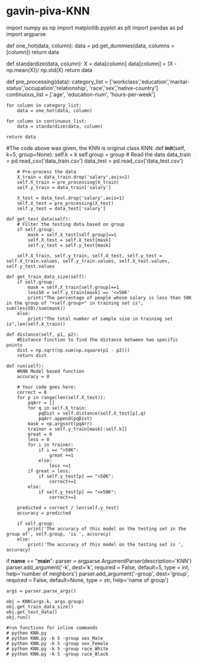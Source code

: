# gavin-piva-KNN

import numpy as np
import matplotlib.pyplot as plt
import pandas as pd
import argparse

def one_hot(data, column):
    data = pd.get_dummies(data, columns = [column])
    return data
    
def standardize(data, column):
    X = data[column]
    data[column] = (X - np.mean(X))/ np.std(X)
    return data

def pre_processing(data):
    category_list = ['workclass','education','marital-status','occupation','relationship',
                    'race','sex','native-country']
    continuous_list = ['age', 'education-num', 'hours-per-week']
    
    for column in category_list:
        data = one_hot(data, column)
    
    for column in continuous_list:
        data = standardize(data, column)
        
    return data    
#The code above was given, the KNN is original
class KNN:
    def __init__(self, k=5, group=None):
        self.k = k
        self.group = group 
        # Read the data
        data_train = pd.read_csv('data_train.csv')
        data_test = pd.read_csv('data_test.csv')

        # Pre-process the data 
        X_train = data_train.drop('salary',axis=1)
        self.X_train = pre_processing(X_train)
        self.y_train = data_train['salary']

        X_test = data_test.drop('salary',axis=1)
        self.X_test = pre_processing(X_test) 
        self.y_test = data_test['salary']

    def get_test_data(self):
        # Filter the testing data based on group 
        if self.group:
            mask = self.X_test[self.group]==1
            self.X_test = self.X_test[mask]
            self.y_test = self.y_test[mask]

        self.X_train, self.y_train, self.X_test, self.y_test = self.X_train.values, self.y_train.values, self.X_test.values, self.y_test.values

    def get_train_data_size(self):
        if self.group:
            mask = self.X_train[self.group]==1
            less50 = self.y_train[mask] == '<=50K'
            print("The percentage of people whose salary is less than 50K in the group of "+self.group+" in training set is", sum(less50)/sum(mask))
        else:
            print("The total number of sample size in training set is",len(self.X_train))

    def distance(self, p1, p2):
        #Distance finction to find the distance between two specific points
        dist = np.sqrt(np.sum(np.square(p1 - p2)))
        return dist

    def run(self): 
        #KNN Model based function
        accuracy = 0

        # Your code goes here:
        correct = 0
        for p in range(len(self.X_test)):
            pqArr = []
            for q in self.X_train:
                pqDist = self.distance(self.X_test[p],q)
                pqArr.append(pqDist)
            mask = np.argsort(pqArr)
            trainer = self.y_train[mask[:self.k]]
            great = 0
            less = 0
            for i in trainer:
                if i == ">50K":
                    great +=1
                else:
                    less +=1
            if great > less:
                if self.y_test[p] == ">50K":
                    correct+=1
            else:
                if self.y_test[p] == "<=50K":
                    correct+=1

        predicted = correct / len(self.y_test)
        accuracy = predicted

        if self.group:
            print('The accuracy of this model on the testing set in the group of', self.group, 'is ', accuracy)
        else:
            print('The accuracy of this model on the testing set is ', accuracy)

if __name__ == "__main__":
    parser = argparse.ArgumentParser(description='KNN')
    parser.add_argument('-k', dest='k', required = False, default=5, type = int, help='number of neighbors')
    parser.add_argument('-group', dest='group', required = False, default=None, type = str, help='name of group')

    args = parser.parse_args()

    obj = KNN(args.k, args.group)
    obj.get_train_data_size()
    obj.get_test_data()
    obj.run()
    
    #run functions for inline commands
    # python KNN.py 
    # python KNN.py -k 5 -group sex_Male
    # python KNN.py -k 5 -group sex_Female
    # python KNN.py -k 5 -group race_White
    # python KNN.py -k 5 -group race_Black
